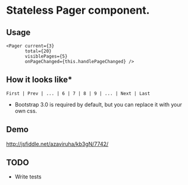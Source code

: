 # Stateless Pager component.
## Usage
```
<Pager current={3}
       total={20}
       visiblePages={5}
       onPageChanged={this.handlePageChanged} />
```

## How it looks like*
```
First | Prev | ... | 6 | 7 | 8 | 9 | ... | Next | Last
```

* Bootstrap 3.0 is required by default, but you can replace it with your own css.

## Demo
http://jsfiddle.net/azaviruha/kb3gN/7742/


## TODO
* Write tests